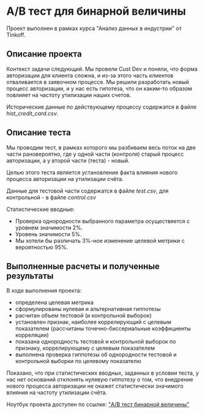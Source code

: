 # A/B тест для бинарной величины

Проект выполнен в рамках курса "Анализ данных в индустрии" от Tinkoff.

## Описание проекта

Контекст задачи следующий.
Мы провели Cust Dev и поняли, что форма авторизации для клиента сложна, и из-за этого часть клиентов отваливается в заявочном процессе.
Мы решили разработать новый процесс авторизации, и у нас есть гипотеза, что он каким-то образом повлияет на частоту утилизации наших счетов.

Исторические данные по действующему процессу содержатся в файле *hist_credit_card.csv*.

## Описание теста

Мы проводим тест, в рамках которого мы разбиваем весь поток на две части рановероятно, где у одной части (контроля) старый процесс авторизации, а у второй части (теста) - новый.

Целью этого теста является установление факта влияния нового процесса авторизации на утилизации счёта.

Данные для тестовой части содержатся в файле *test.csv*, для контрольной - в файле *control.csv*

Статистические вводные:
- Проверка однородности выбранного параметра осуществяется с уровнем значимости 2%.
- Уровень значимости 5%.
- Мы хотели бы различать 3%-ное изменение целевой метрики с вероятностью 95%.

## Выполненные расчеты и полученные результаты

В ходе выполнения проекта:
- определена целевая метрика
- сформулированы нулевая и альтернативная гиппотезы
- расчитан объем тестовой (и контрольной выборок)
- установлен признак, наиболее коррелирующий с целевым показателем (рассчитаны точечно-биссериальные коэффициенты корреляции)
- показана однородность тестовой и контрольной выборок по признаку, коррелирующему с целевым показателем
- выполнена проверка гиппотезы об однородности тестовой и контрольной выборки по целевому показателю

Показано, что при статистических вводных, заданных в условии теста, у нас нет оснований отклонять нулевую гиппотезу о том, что внедрение нового процесса авторизации не окажет статистически значимого влияния на частоту утилизации счёта.

Ноутбук проекта доступен по ссылке: ["A/B тест бинарной величины"](https://github.com/ElenaNKn/portfolio_rus/blob/master/project_ab_test_bernoulli_variable/project_report.ipynb)
